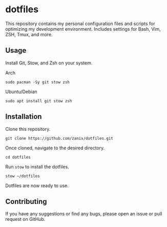 # dotfiles

This repository contains my personal configuration files and scripts for optimizing my development environment. Includes settings for Bash, Vim, ZSH, Tmux, and more.

## Usage

Install Git, Stow, and Zsh on your system.

Arch

```shell
sudo pacman -Sy git stow zsh
```

Ubuntu/Debian

```shell
sudo apt install git stow zsh
```

## Installation

Clone this repository.

```shell
git clone https://github.com/zanix/dotfiles.git
```

Once cloned, navigate to the desired directory.

```shell
cd dotfiles
```

Run `stow` to install the dotfiles.

```shell
stow ~/dotfiles
```

Dotfiles are now ready to use.

## Contributing

If you have any suggestions or find any bugs, please open an issue or pull request on GitHub.
